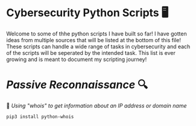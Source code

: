 # Cybersecurity Python Scripts :desktop_computer:

Welcome to some of thhe python scripts I have built so far! I have gotten ideas from multiple sources that will be listed at the bottom of this file! These scripts can handle a wide range of tasks in cybersecurity and each of the scripts will be seperated by the intended task. This list is ever growing and is meant to document my scripting journey!

# _Passive Reconnaissance_ :mag:

:small_orange_diamond: _Using "whois" to get information about an IP address or domain name_
```bash
pip3 install python-whois
```

